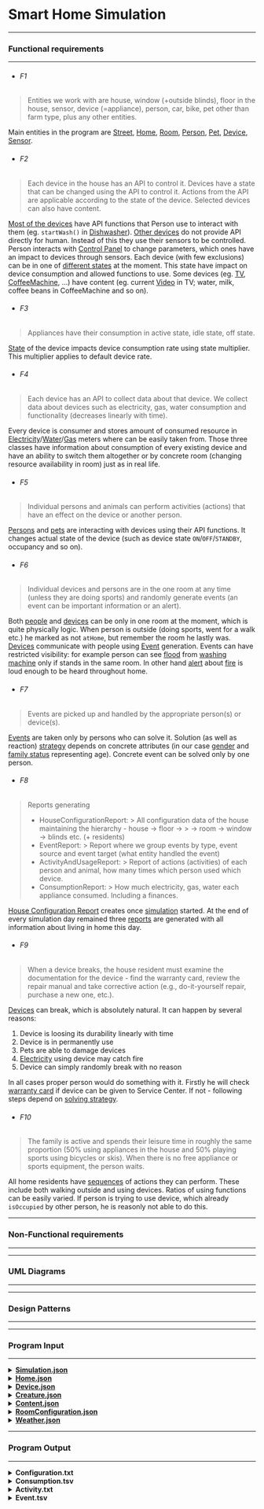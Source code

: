 # Smart Home Simulation

------------
### Functional requirements
------------

- ###### F1
> Entities we work with are house, window (+outside blinds), floor in the house, sensor, device (=appliance), person, car, bike, pet other than farm type, plus any other entities.

Main entities in the program are [Street](https://github.com/neiron94/Smart-Home-Simulation/blob/develop/src/main/java/place/Street.java), [Home](https://github.com/neiron94/Smart-Home-Simulation/blob/develop/src/main/java/place/Home.java), [Room](https://github.com/neiron94/Smart-Home-Simulation/blob/develop/src/main/java/place/Room.java), [Person](https://github.com/neiron94/Smart-Home-Simulation/blob/develop/src/main/java/creature/person/Person.java), [Pet](https://github.com/neiron94/Smart-Home-Simulation/blob/develop/src/main/java/creature/pet/Pet.java), [Device](https://github.com/neiron94/Smart-Home-Simulation/blob/develop/src/main/java/consumer/device/Device.java), [Sensor](https://github.com/neiron94/Smart-Home-Simulation/blob/develop/src/main/java/consumer/device/sensored/sensor/Sensor.java).

- ###### F2
> Each device in the house has an API to control it. Devices have a state that can be changed using the API to control it. Actions from the API are applicable according to the state of the device. Selected devices can also have content.

[Most of the devices](https://github.com/neiron94/Smart-Home-Simulation/tree/develop/src/main/java/consumer/device/common) have API functions that Person use to interact with them (eg. `startWash()` in [Dishwasher](https://github.com/neiron94/Smart-Home-Simulation/blob/develop/src/main/java/consumer/device/common/Dishwasher.java)). 
[Other devices](https://github.com/neiron94/Smart-Home-Simulation/tree/develop/src/main/java/consumer/device/sensored) do not provide API directly for human. Instead of this they use their sensors to be controlled. Person interacts with [Control Panel](https://github.com/neiron94/Smart-Home-Simulation/blob/develop/src/main/java/place/ControlPanel.java) to change parameters, which ones have an impact to devices through sensors.
Each device (with few exclusions) can be in one of [different states](https://github.com/neiron94/Smart-Home-Simulation/blob/develop/src/main/java/consumer/device/DeviceStatus.java) at the moment. This state have impact on device consumption and allowed functions to use.
Some devices (eg. [TV](https://github.com/neiron94/Smart-Home-Simulation/blob/develop/src/main/java/consumer/device/common/TV.java), [CoffeeMachine](https://github.com/neiron94/Smart-Home-Simulation/blob/develop/src/main/java/consumer/device/common/CoffeeMachine.java), ...) have content (eg. current [Video](https://github.com/neiron94/Smart-Home-Simulation/blob/develop/src/main/java/consumer/device/common/entertainment/Video.java) in TV; water, milk, coffee beans in CoffeeMachine and so on).

- ###### F3
> Appliances have their consumption in active state, idle state, off state.

[State](https://github.com/neiron94/Smart-Home-Simulation/blob/develop/src/main/java/consumer/device/DeviceStatus.java) of the device impacts device consumption rate using state multiplier. This multiplier applies to default device rate.

- ###### F4
> Each device has an API to collect data about that device. We collect data about devices such as electricity, gas, water consumption and functionality (decreases linearly with time).

Every device is consumer and stores amount of consumed resource in [Electricity](https://github.com/neiron94/Smart-Home-Simulation/blob/develop/src/main/java/consumer/supplySystem/ElectricitySupplySystem.java)/[Water](https://github.com/neiron94/Smart-Home-Simulation/blob/develop/src/main/java/consumer/supplySystem/WaterSupplySystem.java)/[Gas](https://github.com/neiron94/Smart-Home-Simulation/blob/develop/src/main/java/consumer/supplySystem/GasSupplySystem.java) meters where can be easily taken from.
Those three classes have information about consumption of every existing device and have an ability to switch them altogether or by concrete room (changing resource availability in room) just as in real life.

- ###### F5
> Individual persons and animals can perform activities (actions) that have an effect on the device or another person.

[Persons](https://github.com/neiron94/Smart-Home-Simulation/blob/develop/src/main/java/creature/person/Person.java) and [pets](https://github.com/neiron94/Smart-Home-Simulation/blob/develop/src/main/java/creature/pet/Pet.java) are interacting with devices using their API functions. It changes actual state of the device (such as device state `ON`/`OFF`/`STANDBY`, occupancy and so on).

- ###### F6
> Individual devices and persons are in the one room at any time (unless they are doing sports) and randomly generate events (an event can be important information or an alert).

Both [people]() and [devices](https://github.com/neiron94/Smart-Home-Simulation/blob/develop/src/main/java/consumer/device/Device.java) can be only in one room at the moment, which is quite physically logic. When person is outside (doing sports, went for a walk etc.) he marked as not `atHome`, but remember the room he lastly was.
[Devices](https://github.com/neiron94/Smart-Home-Simulation/tree/develop/src/main/java/consumer/device) communicate with people using [Event](https://github.com/neiron94/Smart-Home-Simulation/blob/develop/src/main/java/event/Event.java) generation.
Events can have restricted visibility: for example person can see [flood](https://github.com/neiron94/Smart-Home-Simulation/blob/develop/src/main/java/event/FloodEvent.java) from [washing machine](https://github.com/neiron94/Smart-Home-Simulation/blob/develop/src/main/java/consumer/device/common/Washer.java) only if stands in the same room. In other hand [alert](https://github.com/neiron94/Smart-Home-Simulation/blob/develop/src/main/java/event/AlertEvent.java) about [fire](https://github.com/neiron94/Smart-Home-Simulation/blob/develop/src/main/java/event/FireEvent.java) is loud enough to be heard throughout home.

- ###### F7
> Events are picked up and handled by the appropriate person(s) or device(s).

[Events](https://github.com/neiron94/Smart-Home-Simulation/blob/develop/src/main/java/event/Event.java) are taken only by persons who can solve it. Solution (as well as reaction) [strategy](https://github.com/neiron94/Smart-Home-Simulation/tree/develop/src/main/java/creature/strategy) depends on concrete attributes (in our case [gender](https://github.com/neiron94/Smart-Home-Simulation/blob/develop/src/main/java/creature/person/Gender.java) and [family status](https://github.com/neiron94/Smart-Home-Simulation/blob/develop/src/main/java/creature/person/FamilyStatus.java) representing age). 
Concrete event can be solved only by one person.

- ###### F8
> Reports generating
> - HouseConfigurationReport:
    > All configuration data of the house maintaining the hierarchy - house -> floor ->
    > -> room -> window -> blinds etc. (+ residents)
> - EventReport:
    > Report where we group events by type, event source and event target (what entity handled the event)
> - ActivityAndUsageReport:
    > Report of actions (activities) of each person and animal, how many times which person used which device.
> - ConsumptionReport:
    > How much electricity, gas, water each appliance consumed. Including a finances.

[House Configuration Report](https://github.com/neiron94/Smart-Home-Simulation/blob/develop/src/main/java/report/HouseConfigurationReport.java) creates once [simulation](https://github.com/neiron94/Smart-Home-Simulation/blob/develop/src/main/java/smarthome/Simulation.java) started. 
At the end of every simulation day remained three [reports](https://github.com/neiron94/Smart-Home-Simulation/tree/develop/src/main/java/report) are generated with all information about living in home this day.

- ###### F9
> When a device breaks, the house resident must examine the documentation for the device - find the warranty card, review the repair manual and take corrective action (e.g., do-it-yourself repair, purchase a new one, etc.).

[Devices](https://github.com/neiron94/Smart-Home-Simulation/blob/develop/src/main/java/consumer/device/Device.java) can break, which is absolutely natural. It can happen by several reasons:
1. Device is loosing its durability linearly with time
2. Device is in permanently use
3. Pets are able to damage devices
4. [Electricity](https://github.com/neiron94/Smart-Home-Simulation/blob/develop/src/main/java/consumer/ElectricityConsumer.java) using device may catch fire 
5. Device can simply randomly break with no reason

In all cases proper person would do something with it. Firstly he will check [warranty card](https://github.com/neiron94/Smart-Home-Simulation/blob/develop/src/main/java/consumer/device/Manual.java) if device can be given to Service Center.
If not - following steps depend on [solving strategy](https://github.com/neiron94/Smart-Home-Simulation/blob/develop/src/main/java/creature/strategy/AdultStrategy.java).

- ###### F10
> The family is active and spends their leisure time in roughly the same proportion (50% using appliances in the house and 50% playing sports using bicycles or skis). When there is no free appliance or sports equipment, the person waits.

All home residents have [sequences](https://github.com/neiron94/Smart-Home-Simulation/blob/develop/src/main/java/creature/person/PersonAPI.java) of actions they can perform.
These include both walking outside and using devices. Ratios of using functions can be easily varied.
If person is trying to use device, which already `isOccupied` by other person, he is reasonly not able to do this.

------------
### Non-Functional requirements
------------

------------
### UML Diagrams
------------

------------
### Design Patterns
------------

------------
### Program Input
------------

<details>
  <summary>
    <a href="https://github.com/neiron94/Smart-Home-Simulation/blob/develop/src/main/resources/config/Simulation.json">
      <b>Simulation.json</b>
    </a>
  </summary>
    <table>
      <tr>
        <td><code>"config" : "1"</code></td>
        <td>Current configuration to load (name of folder)</td>
      </tr>
      <tr>
        <td><code>"duration" : 30</code></td>
        <td>Simulation duration (in days)</td>
      </tr>
    </table>
<p>
Configuration folder should exist in <code>config</code> directory and have <code>Home.json</code>, <code>Creature.json</code>, <code>Device.json</code>.<br>
Duration should be integer non-negative value.
</p>
</details>

<details>
  <summary>
    <a href="https://github.com/neiron94/Smart-Home-Simulation/blob/develop/src/main/resources/config/1/Home.json">
      <b>Home.json</b>
    </a>
  </summary>
    <table>
      <tr>
        <td><code>"HOME" : [1, 2]</code></td>
        <td>Floors in home</td>
      </tr>
      <tr>
        <td><code>"FLOOR" : [[1, 2], [3, 4]]</code></td>
        <td>Rooms at floor (each floor should have it own pair of brackets) </td>
      </tr>
      <tr>
        <td><code>"ROOM" : ["KITCHEN", "HALL", "TOILET", "BEDROOM"]</code></td>
        <td>List of rooms (types)</td>
      </tr>
    </table>
<p>
Numbers are IDs (integer) and should be unique for floors and rooms. They are connected with values in proper array (1-based).<br>
Room types should match these <a href="https://github.com/neiron94/Smart-Home-Simulation/blob/develop/src/main/java/place/RoomType.java">values</a>.
</p>
</details>

<details>
  <summary>
    <a href="https://github.com/neiron94/Smart-Home-Simulation/blob/develop/src/main/resources/config/1/Device.json">
      <b>Device.json</b>
    </a>
  </summary>
    <table>
      <tr>
        <td><code>"FRIDGE" : [1, 2, 3]</code></td>
        <td>Device type and its instances</td>
      </tr>
    </table>
<p>
Numbers are room IDs (integer).<br>
Device types should match these <a href="https://github.com/neiron94/Smart-Home-Simulation/blob/develop/src/main/java/consumer/device/DeviceType.java">values</a>.
</p>
</details>

<details>
  <summary>
    <a href="https://github.com/neiron94/Smart-Home-Simulation/blob/develop/src/main/resources/config/1/Creature.json">
      <b>Creature.json</b>
    </a>
  </summary>
    <table>
      <tr>
        <td><code>"name" : "Jirka"</code></td>
        <td>Person's name</td>
      </tr>
      <tr>
        <td><code>"gender" : "MALE"</code></td>
        <td>Person's gender</td>
      </tr>
      <tr>
        <td><code>"status" : "ADULT"</code></td>
        <td>Person's family status</td>
      </tr>
    </table>
<p>
Gender should match these <a href="https://github.com/neiron94/Smart-Home-Simulation/blob/develop/src/main/java/creature/person/Gender.java">values</a>.<br>
Family status should match these <a href="https://github.com/neiron94/Smart-Home-Simulation/blob/develop/src/main/java/creature/person/FamilyStatus.java">values</a>.
</p>
    <table>
      <tr>
        <td><code>"name" : "Garfield"</code></td>
        <td>Pet's name</td>
      </tr>
      <tr>
        <td><code>"gender" : "CAT"</code></td>
        <td>Pet's type</td>
      </tr>
    </table>
<p>
Pet type should match these <a href="https://github.com/neiron94/Smart-Home-Simulation/blob/develop/src/main/java/creature/pet/PetType.java">values</a>.
</p>
</details>

<details>
  <summary>
    <a href="https://github.com/neiron94/Smart-Home-Simulation/blob/develop/src/main/resources/config/Content.json">
      <b>Content.json</b>
    </a>
  </summary>
    <table>
      <tr>
        <td><code>"author" : "MC Adolfeen"</code></td>
        <td>Author of song</td>
      </tr>
      <tr>
        <td><code>"album" : "Je mi to jedno"</code></td>
        <td>Name of album</td>
      </tr>
      <tr>
        <td><code>"name" : "Corona Firus"</code></td>
        <td>Name of song</td>
      </tr>
      <tr>
        <td><code>"genre" : "HIP_HOP"</code></td>
        <td>Song genre</td>
      </tr>
      <tr>
        <td><code>"duration" : 3</code></td>
        <td>Duration (in minutes)</td>
      </tr>
    </table>
<p>
Duration should be integer non-negative value.<br>
Song genre should match these <a href="https://github.com/neiron94/Smart-Home-Simulation/blob/develop/src/main/java/consumer/device/common/entertainment/SongGenre.java">values</a>.
</p>
    <table>
      <tr>
        <td><code>"name" : "Baby Shark Dance"</code></td>
        <td>Name of video</td>
      </tr>
      <tr>
        <td><code>"description" : "Baby shark, doo doo doo doo doo doo."</code></td>
        <td>Short video description</td>
      </tr>
      <tr>
        <td><code>"platform" : "YOUTUBE"</code></td>
        <td>Video platform (channel, streaming service, ...)</td>
      </tr>
      <tr>
        <td><code>"duration" : 2</code></td>
        <td>Duration (in minutes)</td>
      </tr>
    </table>
<p>
Duration should be integer non-negative value.<br>
Video platform should match these <a href="https://github.com/neiron94/Smart-Home-Simulation/blob/develop/src/main/java/consumer/device/common/entertainment/VideoPlatform.java">values</a>.
</p>
    <table>
      <tr>
        <td><code>"name" : "2048"</code></td>
        <td>Name of game</td>
      </tr>
      <tr>
        <td><code>"description" : "Move bricks to win."</code></td>
        <td>Short game description</td>
      </tr>
      <tr>
        <td><code>"genre" : "PUZZLE"</code></td>
        <td>Game genre</td>
      </tr>
    </table>
<p>
Game genre should match these <a href="https://github.com/neiron94/Smart-Home-Simulation/blob/develop/src/main/java/consumer/device/common/entertainment/GameGenre.java">values</a>.
</p>
</details>

<details>
  <summary>
    <a href="https://github.com/neiron94/Smart-Home-Simulation/blob/develop/src/main/resources/config/RoomConfiguration.json">
      <b>RoomConfiguration.json</b>
    </a>
  </summary>
    <table>
      <tr>
        <td><code>"name" : "Bathhouse"</code></td>
        <td>Configuration name</td>
      </tr>
      <tr>
        <td><code>"temperature" : 90</code></td>
        <td>Set temperature (in ºC)</td>
      </tr>
      <tr>
        <td><code>"humidity" : 85</code></td>
        <td>Set humidity (in %)</td>
      </tr>
      <tr>
        <td><code>"brightness" : 20</code></td>
        <td>Set brightness (in %)</td>
      </tr>
      <tr>
        <td><code>"color" : [255, 253, 141]</code></td>
        <td>Set color of light</td>
      </tr>
    </table>
<p>
Temperature can be negative and float.<br>
Humidity should be in range 0-100. Can be float.<br>
Brightness should be in range 0-100. Can be float.<br>
Color should have three integers in range 0-255 representing <code>RED</code>, <code>GREEN</code>, <code>BLUE</code> components.
</p>
</details>

<details>
  <summary>
    <a href="https://github.com/neiron94/Smart-Home-Simulation/blob/develop/src/main/resources/config/Weather.json">
      <b>Weather.json</b>
    </a>
  </summary>
    <table>
      <tr>
        <td><code>"temperature" : [[-10.2, -11.2, ...], ...]</code></td>
        <td>Temperature map</td>
      </tr>
      <tr>
        <td><code>"humidity" : [[69.3, 68.1, ...], ...]</code></td>
        <td>Humidity map</td>
      </tr>
      <tr>
        <td><code>"brightness" : [[16.8, 16.9, ...], ...]</code></td>
        <td>Brightness map</td>
      </tr>
    </table>
<p>
Temperature can be negative and float.<br>
Humidity should be in range 0-100. Can be float.<br>
Brightness should be in range 0-100. Can be float.<br>
Each map should contain 12 arrays of 24 values representing temperature/humidity/brightness in concrete hour of concrete month (starting from 00:00 and January).
</p>
</details>

------------
### Program Output
------------
<details>
  <summary>
    <b>Configuration.txt</b>
  </summary>
    <u><i>House Configuration Report</i></u><br>
    Stores all configuration information about home hierarchy and its residents.<br>
<pre>
Home                           <b><i><- Information about home</i></b>
    Floor_1                    <b><i><- First floor</i></b>
        Room_1 (Hall)          <b><i><- First room</i></b>
            TV_1               <b><i><- Device</i></b>
            Light_1            <b><i><- Device</i></b>
    Floor_2                    <b><i><- Second floor</i></b>
        Room_2 (Kitchen)       <b><i><- Second room</i></b>
            Microwave_1        <b><i><- Device</i></b>
            Light_2            <b><i><- Device</i></b>
        Room_3 (Toilet)        <b><i><- Third room</i></b>
            WC_1               <b><i><- Device</i></b>
Residents                      <b><i><- Information about residents</i></b>
	Bob (Male, Adult)      <b><i><- Resident</i></b>
	Bark (Dog)             <b><i><- Resident</i></b>
</pre>
</details>

<details>
  <summary>
    <b>Consumption.tsv</b>
  </summary>
    <u><i>Consumption Report</i></u><br>
    Stores all information about every device consumption during simulation in easy-readable table form.<br>
    All information can be sorted, summed and filtered by auxiliary program<br>
<pre>
<table>
    <tr>
        <td><code>Date</code></td>
        <td><code>Device</code></td>
        <td><code>Electricity</code></td>
        <td><code>Water</code></td>
        <td><code>Gas</code></td>
        <td><code>Money</code></td>
    </tr>
    <tr>
        <td><b><i>Simulation day</i></b></td>
        <td><b><i>Device_ID</i></b></td>
        <td><b><i>Consumed electricity</i></b></td>
        <td><b><i>Consumed water</i></b></td>
        <td><b><i>Consumed gas</i></b></td>
        <td><b><i>Spent money</i></b></td>
    </tr>
</table>
</pre>
</details>

<details>
  <summary>
    <b>Activity.txt</b>
  </summary>
    <u><i>Activity and Usage Report</i></u><br>
    Stores all daily performed activity of every person during simulation.<br>
<pre>
12/01/2024                                                          <b><i><- Simulation date</i></b>
    Bob (Male, Adult)                                               <b><i><- Person</i></b>
        Activity                                                    <b><i><- Information about activity</i></b>
            20:25 - Go to Room_2 (Shower)                           <b><i><- Action</i></b>
            20:26 - Put clothes to Washer_1                         <b><i><- Action</i></b>
            20:26 - Start Washer_1 with 'Washer Intensive program'  <b><i><- Action</i></b>
            21:26 - Go to Room_3 (Toilet)                           <b><i><- Action</i></b>
            21:27 - Use WC_1                                        <b><i><- Action</i></b>
        Usage                                                       <b><i><- Information about usage</i></b>
            Washer_1 - 2                                            <b><i><- Device usage</i></b>
            WC_1 - 1                                                <b><i><- Device usage</i></b>
</pre>
</details>

<details>
  <summary>
    <b>Event.tsv</b>
  </summary>
<u><i>Event Report</i></u><br>
    Stores all information about handled events during simulation in easy-readable table form.<br>
    All information can be sorted, summed and filtered by auxiliary program<br>
<pre>
<table>
    <tr>
        <td><code>Created</code></td>
        <td><code>Solved</code></td>
        <td><code>Type</code></td>
        <td><code>Creator</code></td>
        <td><code>Solver</code></td>
    </tr>
    <tr>
        <td><b><i>Date, time of creation</i></b></td>
        <td><b><i>Date, time of solution</i></b></td>
        <td><b><i>Event type</i></b></td>
        <td><b><i>Device_ID</i></b></td>
        <td><b><i>Person name</i></b></td>
    </tr>
</table>
</pre>
    <u><i>Event Report</i></u><br>
</details>
